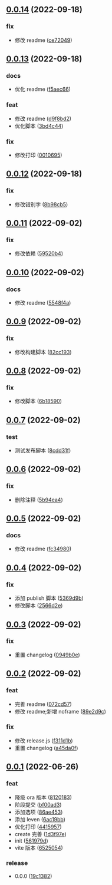 ## [0.0.14](https://github.com/galaxy-s10/billd-cli/compare/v0.0.13...v0.0.14) (2022-09-18)

### fix

- 修改 readme ([ce72049](https://github.com/galaxy-s10/billd-cli/commit/ce72049d0245196b23a228a472a9a33b709a29df))

## [0.0.13](https://github.com/galaxy-s10/billd-cli/compare/v0.0.12...v0.0.13) (2022-09-18)

### docs

- 优化 readme ([f5aec66](https://github.com/galaxy-s10/billd-cli/commit/f5aec662547bf5e03c1e2bfc63476c649f561b77))

### feat

- 修改 readme ([d9f8bd2](https://github.com/galaxy-s10/billd-cli/commit/d9f8bd2b1b877bf11f0ab4a60e51d795fe12a38b))
- 优化脚本 ([3bd4c44](https://github.com/galaxy-s10/billd-cli/commit/3bd4c44270cb5c1544dc6b93e8948fe9d6b7f94e))

### fix

- 修改打印 ([0010695](https://github.com/galaxy-s10/billd-cli/commit/00106951ad74a9b3673481c9a0158aedd55aeadc))

## [0.0.12](https://github.com/galaxy-s10/billd-cli/compare/v0.0.11...v0.0.12) (2022-09-18)

### fix

- 修改错别字 ([8b98cb5](https://github.com/galaxy-s10/billd-cli/commit/8b98cb5d9ad7ddff507a2b45f7f3a772be7b6d2b))

## [0.0.11](https://github.com/galaxy-s10/billd-cli/compare/v0.0.10...v0.0.11) (2022-09-02)

### fix

- 修改依赖 ([59520b4](https://github.com/galaxy-s10/billd-cli/commit/59520b44e662fec4045b2f48f55b2a2012a43f4b))

## [0.0.10](https://github.com/galaxy-s10/billd-cli/compare/v0.0.9...v0.0.10) (2022-09-02)

### docs

- 修改 readme ([5548f4a](https://github.com/galaxy-s10/billd-cli/commit/5548f4af5641cef763f89aee7a31a3427cef0d62))

## [0.0.9](https://github.com/galaxy-s10/billd-cli/compare/v0.0.8...v0.0.9) (2022-09-02)

### fix

- 修改构建脚本 ([82cc193](https://github.com/galaxy-s10/billd-cli/commit/82cc193c66a1e7dbbb89f8c68db7b8b114490db7))

## [0.0.8](https://github.com/galaxy-s10/billd-cli/compare/v0.0.7...v0.0.8) (2022-09-02)

### fix

- 修改脚本 ([6b18590](https://github.com/galaxy-s10/billd-cli/commit/6b185906eff9a2f095797e2f39cc939501602bf4))

## [0.0.7](https://github.com/galaxy-s10/billd-cli/compare/v0.0.6...v0.0.7) (2022-09-02)

### test

- 测试发布脚本 ([8cdd31f](https://github.com/galaxy-s10/billd-cli/commit/8cdd31f4c7cf55fa752fd16c578694f036487a5b))

## [0.0.6](https://github.com/galaxy-s10/billd-cli/compare/v0.0.5...v0.0.6) (2022-09-02)

### fix

- 删除注释 ([5b94ea4](https://github.com/galaxy-s10/billd-cli/commit/5b94ea4e751b930ccf1561e828ff30bdc96e2e16))

## [0.0.5](https://github.com/galaxy-s10/billd-cli/compare/v0.0.4...v0.0.5) (2022-09-02)

### docs

- 修改 readme ([fc34980](https://github.com/galaxy-s10/billd-cli/commit/fc34980cbbb77c9c026df89644c2b17f9f465878))

## [0.0.4](https://github.com/galaxy-s10/billd-cli/compare/v0.0.3...v0.0.4) (2022-09-02)

### fix

- 添加 publish 脚本 ([5369d9b](https://github.com/galaxy-s10/billd-cli/commit/5369d9b15438272f602ff8ceeb3ff19187f500e2))
- 修改脚本 ([2566d2e](https://github.com/galaxy-s10/billd-cli/commit/2566d2ea3dd3cce0cf97f3fa2fb7b55551adc7a2))

## [0.0.3](https://github.com/galaxy-s10/billd-cli/compare/v0.0.2...v0.0.3) (2022-09-02)

### fix

- 重置 changelog ([0949b0e](https://github.com/galaxy-s10/billd-cli/commit/0949b0eadb4f4e0a8eec246a0d57e73bf0bf439e))

## [0.0.2](https://github.com/galaxy-s10/billd-cli/compare/v0.0.1...v0.0.2) (2022-09-02)

### feat

- 完善 readme ([072cd57](https://github.com/galaxy-s10/billd-cli/commit/072cd5706b375282126dfa36deaf3f9723dfc519))
- 修改 readme;新增 noframe ([89e2d9c](https://github.com/galaxy-s10/billd-cli/commit/89e2d9c3edb1c76d17b2bb0a0c100c0b4fea4d14))

### fix

- 修改 release.js ([f311d1b](https://github.com/galaxy-s10/billd-cli/commit/f311d1b48cf9f8eed6c72561fa393d3d8655504e))
- 重置 changelog ([a45da0f](https://github.com/galaxy-s10/billd-cli/commit/a45da0f2b80ca7c0442beb212c34d1bed8bd7eea))

## [0.0.1](https://github.com/galaxy-s10/billd-cli/compare/561979df40319fdbf8f8302f43f4cd450b30b8ce...v0.0.1) (2022-06-26)

### feat

- 降级 ora 版本 ([8120183](https://github.com/galaxy-s10/billd-cli/commit/81201834abbbb172968b5e218125410da0e0b2eb))
- 阶段提交 ([bf00ad3](https://github.com/galaxy-s10/billd-cli/commit/bf00ad39817072079003b6d238069949615086e6))
- 添加选项 ([86ae453](https://github.com/galaxy-s10/billd-cli/commit/86ae453aae35b2e94f170daab26a2e65225c9eb4))
- 添加 leven ([6ac19bb](https://github.com/galaxy-s10/billd-cli/commit/6ac19bb28d0b4a20d3dbfbdf9ac8cff1230238ba))
- 优化打印 ([4415957](https://github.com/galaxy-s10/billd-cli/commit/44159573e9aa92398c769dda5285439285d486ad))
- create 完善 ([1d3f97e](https://github.com/galaxy-s10/billd-cli/commit/1d3f97e32bffe943be361764bed0256745adad71))
- init ([561979d](https://github.com/galaxy-s10/billd-cli/commit/561979df40319fdbf8f8302f43f4cd450b30b8ce))
- vite 版本 ([6525054](https://github.com/galaxy-s10/billd-cli/commit/6525054c32d93d7361b0ce7f3798a6f12594081f))

### release

- 0.0.0 ([19c1382](https://github.com/galaxy-s10/billd-cli/commit/19c13821c54b434b8795da4c228661bd5e4b16d3))
